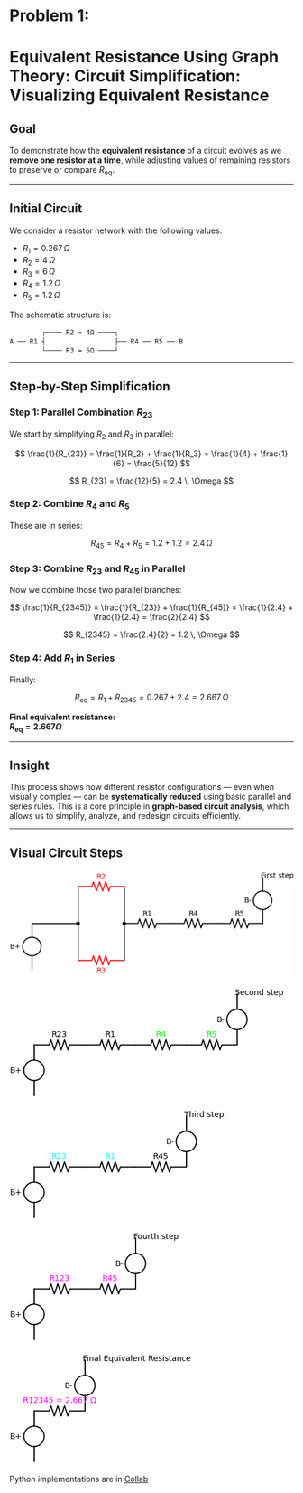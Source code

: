 # Problem 1:

# Equivalent Resistance Using Graph Theory: Circuit Simplification: Visualizing Equivalent Resistance

##  Goal

To demonstrate how the **equivalent resistance** of a circuit evolves as we **remove one resistor at a time**, while adjusting values of remaining resistors to preserve or compare $R_{\text{eq}}$.

---

## Initial Circuit

We consider a resistor network with the following values:

- $R_1 = 0.267\,\Omega$
- $R_2 = 4\,\Omega$
- $R_3 = 6\,\Omega$
- $R_4 = 1.2\,\Omega$
- $R_5 = 1.2\,\Omega$

The schematic structure is:

```
        ┌──── R2 = 4Ω ────┐
A ── R1 ┤                 ├── R4 ── R5 ── B
        └──── R3 = 6Ω ────┘
```

---

##  Step-by-Step Simplification

### Step 1: Parallel Combination $R_{23}$

We start by simplifying $R_2$ and $R_3$ in parallel:

$$
\frac{1}{R_{23}} = \frac{1}{R_2} + \frac{1}{R_3} = \frac{1}{4} + \frac{1}{6} = \frac{5}{12}
$$

$$
R_{23} = \frac{12}{5} = 2.4 \, \Omega
$$

### Step 2: Combine $R_4$ and $R_5$

These are in series:

$$
R_{45} = R_4 + R_5 = 1.2 + 1.2 = 2.4 \, \Omega
$$

### Step 3: Combine $R_{23}$ and $R_{45}$ in Parallel

Now we combine those two parallel branches:

$$
\frac{1}{R_{2345}} = \frac{1}{R_{23}} + \frac{1}{R_{45}} = \frac{1}{2.4} + \frac{1}{2.4} = \frac{2}{2.4}
$$

$$
R_{2345} = \frac{2.4}{2} = 1.2 \, \Omega
$$

### Step 4: Add $R_1$ in Series

Finally:

$$
R_{\text{eq}} = R_1 + R_{2345} = 0.267 + 2.4 = 2.667 \, \Omega
$$

**Final equivalent resistance:**  
**$R_{\text{eq}} = 2.667 \Omega$**

---

## Insight

This process shows how different resistor configurations — even when visually complex — can be **systematically reduced** using basic parallel and series rules. This is a core principle in **graph-based circuit analysis**, which allows us to simplify, analyze, and redesign circuits efficiently.

---

## Visual Circuit Steps

  ![alt text](step1.png)

  ![alt text](step2.png) 

 ![alt text](step3.png)

 ![alt text](step4.png)

 ![alt text](final.png)
 
 Python implementations are in [Collab](https://colab.research.google.com/drive/12GTBwiNby3IxKENQUjtxPdjeVxnk3_vg?usp=sharing)
